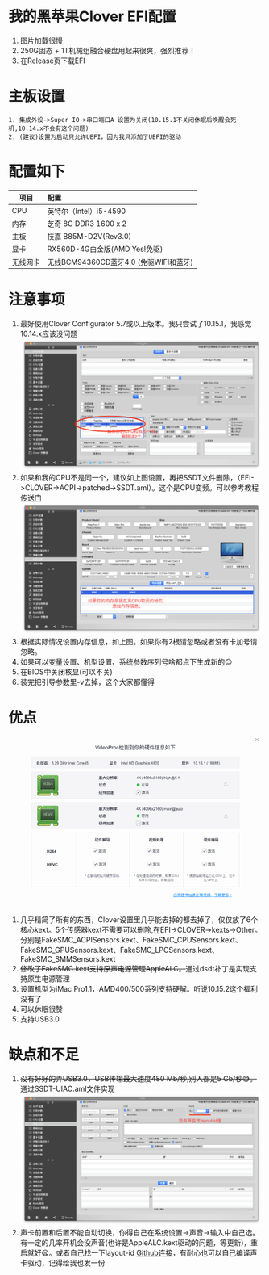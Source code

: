 # 我的黑苹果Clover EFI配置
1. 图片加载很慢
2. 250G固态 + 1T机械组融合硬盘用起来很爽，强烈推荐！
3. 在Release页下载EFI

# 主板设置
```
1. 集成外设->Super IO->串口端口A 设置为关闭(10.15.1不关闭休眠后唤醒会死机,10.14.x不会有这个问题)
2. (建议)设置为启动只允许UEFI，因为我只添加了UEFI的驱动
```

# 配置如下

| 项目        | 配置   |
| --------   | :-----  |
| CPU         | 英特尔（Intel）i5-4590 | 
|内存         |芝奇 8G DDR3 1600 x 2|
| 主板        |   技嘉 B85M-D2V(Rev3.0)   | 
| 显卡        |    RX560D-4G白金版(AMD Yes!免驱)    | 
|无线网卡     |无线BCM94360CD蓝牙4.0 (免驱WIFI和蓝牙)|

# 注意事项
1. 最好使用Clover Configurator 5.7或以上版本。我只尝试了10.15.1，我感觉10.14.x应该没问题
   ![SSDT](screenshots/ACPI.png)
2. 如果和我的CPU不是同一个，建议如上图设置，再把SSDT文件删除，（EFI->CLOVER->ACPI->patched->SSDT.aml）。这个是CPU变频。可以参考教程[传送门](https://zuiyu1818.cn/posts/Hac_Advanced.html)
   ![机型设置](screenshots/SMBIOS.png)
3. 根据实际情况设置内存信息，如上图。如果你有2根请忽略或者没有卡加号请忽略。
4. 如果可以变量设置、机型设置、系统参数序列号啥都点下生成新的😊
5. 在BIOS中关闭核显(可以不关)
6. 装完把引导参数里-v去掉，这个大家都懂得

# 优点
![硬解](screenshots/decode.png)
1. 几乎精简了所有的东西，Clover设置里几乎能去掉的都去掉了，仅仅放了6个核心kext。5个传感器kext不需要可以删除,在EFI->CLOVER->kexts->Other。分别是FakeSMC_ACPISensors.kext、FakeSMC_CPUSensors.kext、FakeSMC_GPUSensors.kext、FakeSMC_LPCSensors.kext、FakeSMC_SMMSensors.kext
2. <del>修改了FakeSMC.kext支持原声电源管理AppleALC。</del>通过dsdt补丁是实现支持原生电源管理
3. 设置机型为iMac Pro1.1，AMD400/500系列支持硬解。听说10.15.2这个福利没有了
4. 可以休眠很赞
5. 支持USB3.0

# 缺点和不足
1. <del>没有好好的弄USB3.0，USB传输最大速度480 Mb/秒,别人都是5 Gb/秒😅。</del>通过SSDT-UIAC.aml文件实现
   ![声卡layout-id](screenshots/devices.png)
2. 声卡前置和后置不能自动切换，你得自己在系统设置->声音->输入中自己选。有一定的几率开机会没声音(也许是AppleALC.kext驱动的问题，等更新)，重启就好😫。或者自己找一下layout-id [Github连接](https://github.com/acidanthera/AppleALC/wiki/Supported-codecs)，有耐心也可以自己编译声卡驱动，记得给我也发一份
